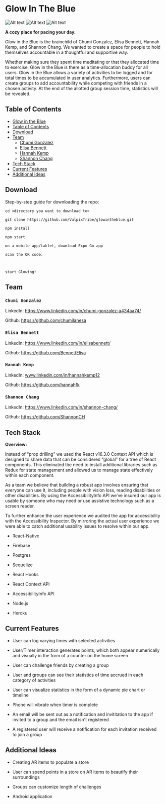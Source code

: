 <!-- @format -->

# Glow In The Blue

![Alt text](./gifs/Onboarding2.gif) ![Alt text](./gifs/Login.gif) ![Alt text](./gifs/TimerScreen.gif)

**A cozy place for pacing your day.**

Glow in the Blue is the brainchild of Chumi Gonzalez, Elisa Bennett, Hannah Kemp, and Shannon Chang. We wanted to create a space for people to hold themselves accountable in a thoughtful and supportive way.

Whether making sure they spent time meditating or that they allocated time to exercise, Glow in the Blue is there as a time-allocation buddy for all users. Glow in the Blue allows a variety of activities to be logged and for total times to be accumulated in user analytics. Furthermore, users can create groups to add accountability while competing with friends in a chosen activity. At the end of the allotted group session time, statistics will be revealed.

## Table of Contents

- [Glow in the Blue](https://glowintheblue.herokuapp.com/)
- [Table of Contents](#table-of-contents)
- [Download](#download)
- [Team](#team)
  - [Chumi Gonzalez](#chumi-gonzalez)
  - [Elisa Bennett](#elisa-bennett)
  - [Hannah Kemp](#hannah-kemp)
  - [Shannon Chang](#shannon-chang)
- [Tech Stack](#tech-stack)
- [Current Features](#current-features)
- [Additional Ideas](#additional-ideas)

## Download

Step-by-step guide for downloading the repo:

```
cd <directory you want to download to>

git clone https://github.com/VulpixTribe/glowintheblue.git

npm install

npm start

on a mobile app/tablet, download Expo Go app

scan the QR code:



start Glowing!
```

## Team

### `Chumi Gonzalez`

LinkedIn: https://www.linkedin.com/in/chumi-gonzalez-a434aa74/

Github: https://github.com/chumilanesa

### `Elisa Bennett`

LinkedIn: https://www.linkedin.com/in/elisabennett/

Github: https://github.com/BennettElisa

### `Hannah Kemp`

LinkedIn: www.linkedin.com/in/hannahkemp12

Github: https://github.com/hannahfk

### `Shannon Chang`

LinkedIn: https://www.linkedin.com/in/shannon-chang/

Github: https://github.com/ShannonCH

## Tech Stack

**Overview:**

Instead of “prop drilling” we used the React v16.3.0 Context API which is designed to share data that can be considered “global” for a tree of React components. This eliminated the need to install additional libraries such as Redux for state management and allowed us to manage state effectively within each component.

As a team we believe that building a robust app involves ensuring that everyone can use it, including people with vision loss, reading disabilities or other disabilities. By using the AccessibilityInfo API we’ve insured our app is usable by someone who may need or use assistive technology such as a screen reader.

To further enhance the user experience we audited the app for accessibility with the Accessibility Inspector. By mirroring the actual user experience we were able to catch additional usability issues to resolve within our app.

- React-Native

- Firebase

- Postgres

- Sequelize

- React Hooks

- React Context API

- AccessibilityInfo API

- Node.js

- Heroku

## Current Features

- User can log varying times with selected activities

- User/Timer interaction generates points, which both appear numerically and visually in the form of a counter on the home screen

- User can challenge friends by creating a group

- User and groups can see their statistics of time accrued in each category of activities

- User can visualize statistics in the form of a dynamic pie chart or timeline

- Phone will vibrate when timer is complete

- An email will be sent out as a notification and invititation to the app if invited to a group and the email isn't registered

- A registered user will receive a notification for each invitation received to join a group

## Additional Ideas

- Creating AR items to populate a store

- User can spend points in a store on AR items to beautify their surroundings

- Groups can customize length of challenges

- Android application
